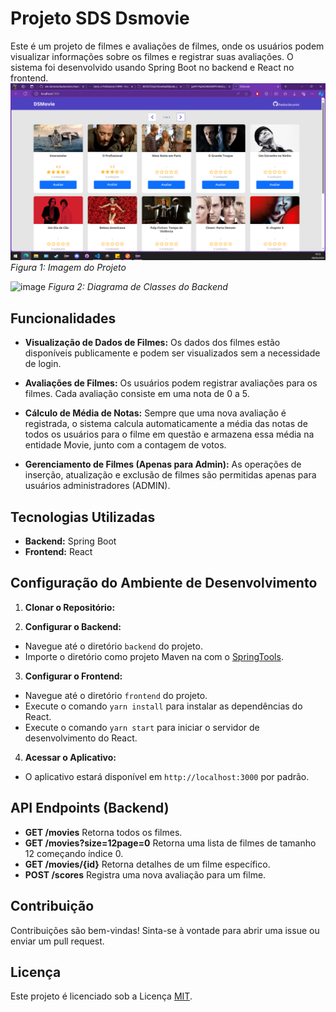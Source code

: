 # Projeto SDS Dsmovie

Este é um projeto de filmes e avaliações de filmes, onde os usuários podem visualizar informações sobre os filmes e registrar suas avaliações. O sistema foi desenvolvido usando Spring Boot no backend e React no frontend.
![image](./imagem.png)
*Figura 1: Imagem do Projeto*

![image](https://github.com/Sammy192/desafioDSMovie_restAssured/assets/53224915/bf46628b-77ca-4a16-96a2-e01fafb7821e)
*Figura 2: Diagrama de Classes do Backend*

## Funcionalidades

- **Visualização de Dados de Filmes:** Os dados dos filmes estão disponíveis publicamente e podem ser visualizados sem a necessidade de login.

- **Avaliações de Filmes:** Os usuários podem registrar avaliações para os filmes. Cada avaliação consiste em uma nota de 0 a 5.

- **Cálculo de Média de Notas:** Sempre que uma nova avaliação é registrada, o sistema calcula automaticamente a média das notas de todos os usuários para o filme em questão e armazena essa média na entidade Movie, junto com a contagem de votos.

- **Gerenciamento de Filmes (Apenas para Admin):** As operações de inserção, atualização e exclusão de filmes são permitidas apenas para usuários administradores (ADMIN).

## Tecnologias Utilizadas

- **Backend:** Spring Boot
- **Frontend:** React

## Configuração do Ambiente de Desenvolvimento

1. **Clonar o Repositório:**

2. **Configurar o Backend:**
- Navegue até o diretório `backend` do projeto.
- Importe o diretório como projeto Maven na com o [SpringTools](https://spring.io/tools).

3. **Configurar o Frontend:**
- Navegue até o diretório `frontend` do projeto.
- Execute o comando `yarn install` para instalar as dependências do React.
- Execute o comando `yarn start` para iniciar o servidor de desenvolvimento do React.

4. **Acessar o Aplicativo:**
- O aplicativo estará disponível em `http://localhost:3000` por padrão.

## API Endpoints (Backend)

- **GET /movies** Retorna todos os filmes.
- **GET /movies?size=12page=0** Retorna uma lista de filmes de tamanho 12 começando índice 0.
- **GET /movies/{id}** Retorna detalhes de um filme específico.
- **POST /scores** Registra uma nova avaliação para um filme.

## Contribuição

Contribuições são bem-vindas! Sinta-se à vontade para abrir uma issue ou enviar um pull request.

## Licença

Este projeto é licenciado sob a Licença [MIT](https://opensource.org/licenses/MIT).
